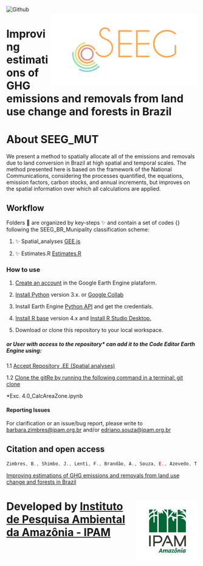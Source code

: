 ![Github](https://img.shields.io/badge/Github-0.0.1-green.svg)<br/>
<img src='./aux/seegbrasilhome__2_.png' height='auto' width='auto' align='right'>
<div>
<h1>  Improving estimations of GHG emissions and removals from land use change and forests in Brazil </h1>
<div>
    
# About SEEG_MUT
We present a method to spatially allocate all of the emissions and removals due to land conversion in Brazil at high spatial and temporal scales. The method presented here is based on the framework of the National Communications, considering the processes quantified, the equations, emission factors, carbon stocks, and annual increments, but improves on the spatial information over which all calculations are applied. 

## Workflow
   
   Folders 📂 are organized by key-steps  ✨ and contain a set of codes {} following the SEEG_BR_Munipality classification scheme:

1. ✨ Spatial_analyses [GEE.js](https://github.com/SEEG-Brazil/SEEG_MUT/tree/main/1._Spatial_analyses)

2. ✨ Estimates.R [Estimates.R](https://github.com/SEEG-Brazil/SEEG_MUT/tree/main/2._Estimates)


### How to use
1. [Create an account](https://signup.earthengine.google.com/) in the Google Earth Engine plataform.

2. [Install Python](https://www.python.org/downloads/) version 3.x.
    or [Google Collab](https://colab.research.google.com/) 

3. Install Earth Engine [Python API](https://developers.google.com/earth-engine/guides/python_install) and get the credentials. 

4. [Install R base](https://cran.r-project.org/bin/) version 4.x and [Install R Studio Desktop.](https://www.rstudio.com/products/rstudio/download/)

5. Download or clone this repository to your local workspace.


##### or User with access to the repository* can add it to the Code Editor Earth Engine using:

1.1 [Accept Repository .EE (Spatial analyses) ](https://code.earthengine.google.com/?accept_repo=users/seeg-brazil/c9)

1.2 [Clone the gitRe by running the following command in a terminal: git clone](https://earthengine.googlesource.com/users/seeg-brazil/c9)

*Exc. 4.0_CalcAreaZone.ipynb

#### Reporting Issues
For clarification or an issue/bug report, please write to <barbara.zimbres@ipam.org.br> and/or <edriano.souza@ipam.org.br> 


## Citation and open access 
```javascript
Zimbres, B., Shimbo, J., Lenti, F., Brandão, A., Souza, E., Azevedo, T., & Alencar, A. (2024). Improving estimations of GHG emissions and removals from land use change and forests in Brazil. _Environmental Research Letters_, 19(9), 094024.
```
[Improving estimations of GHG emissions and removals from land use change and forests in Brazil](https://iopscience.iop.org/article/10.1088/1748-9326/ad64ea)

<div>
    <img src='./aux/ipam_logo.jpg' height='auto' width='160' align='right'>
  <h1>   <h1>
<div>

#### Developed by [Instituto de Pesquisa Ambiental da Amazônia - IPAM](https://ipam.org.br/en/)<br/>


